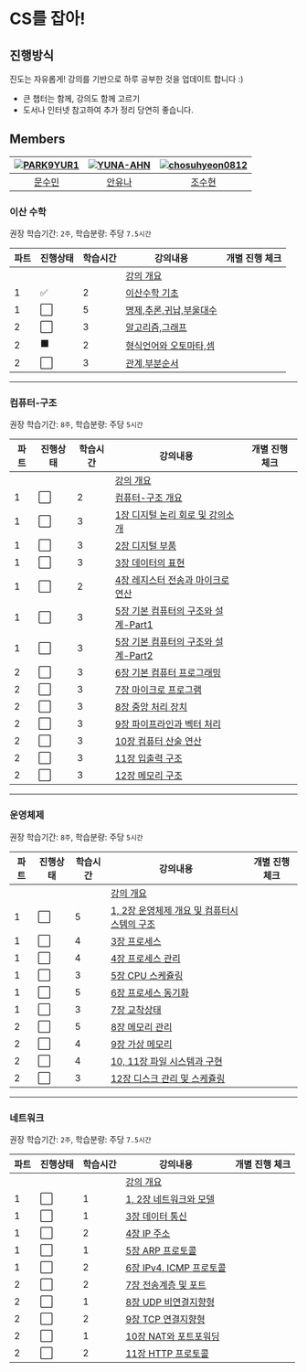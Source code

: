 # CS를 잡아!

## 진행방식
진도는 자유롭게! 강의를 기반으로 하루 공부한 것을 업데이트 합니다 :)
- 큰 챕터는 함께, 강의도 함께 고르기
- 도서나 인터넷 참고하여 추가 정리 당연히 좋습니다.

##  Members
|[![PARK9YUR1](https://avatars.githubusercontent.com/u/104202618?v=4)](https://github.com/notegyul)|[![YUNA-AHN](https://avatars.githubusercontent.com/u/130244216?v=4)](https://github.com/YUNA-AHN)|[![chosuhyeon0812](https://avatars.githubusercontent.com/u/119795734?v=4)](https://github.com/chosuhyeon0812)|
|:-:|:-:|:-:|
|[문수민](https://github.com/notegyul)|[안유나](https://github.com/YUNA-AHN)|[조수현](https://github.com/chosuhyeon0812)|


### 이산 수학 
권장 학습기간: `2주`, 학습분량: 주당 `7.5시간`   

|파트|진행상태|학습시간|강의내용|개별 진행 체크|
| ------ | ------ | ------ | ------ | ------ |
| | | | [강의 개요](이산-수학) | |
|1| :white_check_mark:   |2| [이산수학 기초](이산-수학/이산수학-기초) | |
|1| :white_large_square: |5| [명제,추론,귀납,부울대수](이산-수학/명제,추론,귀납,부울대수) | |
|2| :white_large_square: |3| [알고리즘,그래프](이산-수학/알고리즘,그래프.md) | |
|2| :black_large_square: |2| [형식언어와 오토마타,셈](이산-수학/형식언어와-오토마타,셈.md) | |
|2| :white_large_square: |3| [관계,부분순서](이산-수학/관계,부분순서.md) | |

---

### 컴퓨터-구조
 권장 학습기간: `8주`, 학습분량: 주당 `5시간`

|파트|진행상태|학습시간|강의내용|개별 진행 체크|
| ------ | ------ | ------ | ------ | ------ |
| | | | [강의 개요](컴퓨터-구조) ||
|1| :white_large_square: |2| [컴퓨터-구조 개요](컴퓨터-구조/컴퓨터-구조-개요.md) | |
|1| :white_large_square: |3| [1장 디지털 논리 회로 및 강의소개](컴퓨터-구조/1장-디지털-논리-회로-및-강의소개.md) | |
|1| :white_large_square: |3| [2장 디지털 부품](컴퓨터-구조/2장-디지털-부품.md) | |
|1| :white_large_square: |3| [3장 데이터의 표현](컴퓨터-구조/3장-데이터의-표현.md) | |
|1| :white_large_square: |2| [4장 레지스터 전송과 마이크로 연산](컴퓨터-구조/4장-레지스터-전송과-마이크로-연산.md) | |
|1| :white_large_square: |3| [5장 기본 컴퓨터의 구조와 설계-Part1](컴퓨터-구조/5장-기본-컴퓨터의-구조와-설계-Part1.md) | |
|1| :white_large_square: |3| [5장 기본 컴퓨터의 구조와 설계-Part2](컴퓨터-구조/5장-기본-컴퓨터의-구조와-설계-Part2.md) | |
|2| :white_large_square: |3| [6장 기본 컴퓨터 프로그래밍](컴퓨터-구조/6장-기본-컴퓨터-프로그래밍.md) | |
|2| :white_large_square: |3| [7장 마이크로 프로그램](컴퓨터-구조/7장-마이크로-프로그램.md) | |
|2| :white_large_square: |3| [8장 중앙 처리 장치](컴퓨터-구조/8장-중앙-처리-장치.md) | |
|2| :white_large_square: |3| [9장 파이프라인과 벡터 처리](컴퓨터-구조/9장-파이프라인과-벡터-처리.md) | |
|2| :white_large_square: |3| [10장 컴퓨터 산술 연산](컴퓨터-구조/10장-컴퓨터-산술-연산.md) | |
|2| :white_large_square: |3| [11장 입출력 구조](컴퓨터-구조/11장-입출력-구조.md) | |
|2| :white_large_square: |3| [12장 메모리 구조](컴퓨터-구조/12장-메모리-구조.md) | |

---

### 운영체제
권장 학습기간: `8주`, 학습분량: 주당 `5시간`

|파트|진행상태|학습시간|강의내용|개별 진행 체크|
| ------ | ------ | ------ | ------ | ------ |
| | | | [강의 개요](운영체제) ||
|1| :white_large_square: |5| [1, 2장 운영체제 개요 및 컴퓨터시스템의 구조](운영체제/1,-2장-운영체제-개요-및-컴퓨터시스템의-구조.md) | |
|1| :white_large_square: |4| [3장 프로세스](운영체제/3장-프로세스.md) | |
|1| :white_large_square: |4| [4장 프로세스 관리](운영체제/4장-프로세스-관리.md) | |
|1| :white_large_square: |3| [5장 CPU 스케쥴링](운영체제/5장-CPU-스케쥴링.md) | |
|1| :white_large_square: |5| [6장 프로세스 동기화](운영체제/6장-프로세스-동기화.md) | |
|1| :white_large_square: |3| [7장 교착상태](운영체제/7장-교착상태.md) | |
|2| :white_large_square: |5| [8장 메모리 관리](운영체제/8장-메모리-관리.md) | |
|2| :white_large_square: |4| [9장 가상 메모리](운영체제/9장-가상-메모리.md) | |
|2| :white_large_square: |4| [10, 11장 파일 시스템과 구현](운영체제/10,-11장-파일-시스템과-구현.md) | |
|2| :white_large_square: |3| [12장 디스크 관리 및 스케쥴링](운영체제/12장-디스크-관리-및-스케쥴링.md) | |

---

### 네트워크
권장 학습기간: `2주`, 학습분량: 주당 `7.5시간`

|파트|진행상태|학습시간|강의내용|개별 진행 체크|
| ------ | ------ | ------ | ------ | ------ |
| | | | [강의 개요](네트워크) | |
|1| :white_large_square: |1| [1, 2장 네트워크와 모델](네트워크/1,-2장-네트워크와-모델.md) | |
|1| :white_large_square: |1| [3장 데이터 통신](네트워크/3장-데이터-통신.md) | |
|1| :white_large_square: |2| [4장 IP 주소](네트워크/4장-IP-주소.md) | |
|1| :white_large_square: |1| [5장 ARP 프로토콜](네트워크/5장-ARP-프로토콜.md) | |
|1| :white_large_square: |2| [6장 IPv4, ICMP 프로토콜](네트워크/6장-IPv4,-ICMP-프로토콜.md) | |
|2| :white_large_square: |2| [7장 전송계층 및 포트](네트워크/7장-전송계층-및-포트.md) | |
|2| :white_large_square: |1| [8장 UDP 비연결지향형](네트워크/8장-UDP-비연결지향형.md) | |
|2| :white_large_square: |2| [9장 TCP 연결지향형](네트워크/9장-TCP-연결지향형.md) | |
|2| :white_large_square: |1| [10장 NAT와 포트포워딩](네트워크/10장-NAT와-포트포워딩.md) | |
|2| :white_large_square: |2| [11장 HTTP 프로토콜](네트워크/11장-HTTP-프로토콜.md) | |
